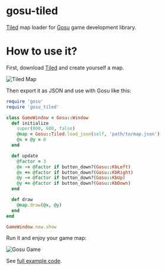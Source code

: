 # gosu-tiled

[Tiled](http://www.mapeditor.org/) map loader for [Gosu](http://www.libgosu.org) game development library.

# How to use it?

First, download [Tiled](http://www.mapeditor.org/) and create yourself a map.

![Tiled Map](https://raw.githubusercontent.com/spajus/gosu-tiled/master/examples/screenshots/tiled.png)

Then export it as JSON and use with Gosu like this:

```ruby
require 'gosu'
require 'gosu_tiled'

class GameWindow < Gosu::Window
  def initialize
    super(800, 600, false)
    @map = Gosu::Tiled.load_json(self, 'path/to/map.json')
    @x = @y = 0
  end

  def update
    @factor = 3
    @x -= @factor if button_down?(Gosu::KbLeft)
    @x += @factor if button_down?(Gosu::KbRight)
    @y -= @factor if button_down?(Gosu::KbUp)
    @y += @factor if button_down?(Gosu::KbDown)
  end

  def draw
    @map.draw(@x, @y)
  end
end

GameWindow.new.show
```

Run it and enjoy your game map:

![Gosu Game](https://raw.githubusercontent.com/spajus/gosu-tiled/master/examples/screenshots/gosu_tiled.gif)

See [full example code](https://github.com/spajus/gosu-tiled/blob/master/examples/panorama.rb).


